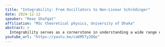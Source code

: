 ```yaml
---
title: "Integrability: From Oscillators to Non-Linear Schrödinger"
date: 2024-12-12
speaker: "Reaz Shafqat"
affiliation: "MSc theoretical physics, University of Dhaka"
abstract: >
  Integrability serves as a cornerstone in understanding a wide range of dynamical systems, from classical mechanics to quantum field theories. This work begins by exploring Liouville integrability in classical systems, which guarantees the existence of sufficient conserved quantities for exact solvability. Central to this framework is the Lax representation, where the evolution of a system is encapsulated in a pair of matrices whose compatibility condition encodes the equations of motion. The introduction of the r-matrix formalism reveals an elegant algebraic structure that links integrability to the symmetries of the system. Arising naturally in this context, the Yang-Baxter equation provides a fundamental criterion for constructing integrable systems and lays the groundwork for their quantization. We then extend these ideas to field theories, focusing on the Classical Nonlinear Schrödinger equation, a paradigmatic integrable system in 1+1 dimensions. By treating the NLS equation as a field-theoretic counterpart to finite-dimensional integrable systems, we explore its Lax representation and the corresponding r-matrix formalism. The inverse scattering transform emerges as a powerful method for solving the NLS equation, drawing parallels with classical integrability concepts. This journey—from classical oscillatory systems to field theories—highlights the unifying principles of integrability and underscores the relevance of these mathematical structures in solving nonlinear dynamical problems.
youtube_url: "https://youtu.be/caKM57yJDQo"
---
```

